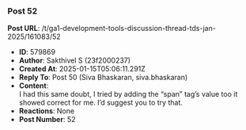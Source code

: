 ### Post 52
**Post URL**: /t/ga1-development-tools-discussion-thread-tds-jan-2025/161083/52
- **ID**: 579869
- **Author**: Sakthivel S (23f2000237)
- **Created At**: 2025-01-15T05:06:11.291Z
- **Reply To**: Post 50 (Siva Bhaskaran, siva.bhaskaran)
- **Content**:  
  I had this same doubt, I tried by adding the “span” tag’s value too it showed correct for me. I’d suggest you to try that.
- **Reactions**: None
- **Post Number**: 52

